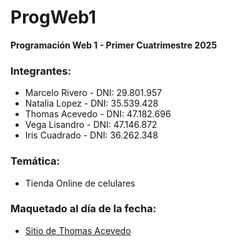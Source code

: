 # ProgWeb1
**Programación Web 1 - Primer Cuatrimestre 2025**

### Integrantes:
- Marcelo Rivero - DNI: 29.801.957  
- Natalia Lopez - DNI: 35.539.428  
- Thomas Acevedo - DNI: 47.182.696  
- Vega Lisandro - DNI: 47.146.872  
- Iris Cuadrado - DNI: 36.262.348

### Temática:
- Tienda Online de celulares

### Maquetado al día de la fecha:
- [Sitio de Thomas Acevedo](https://tomisaurio09.github.io/Pagina-Celulares/)

